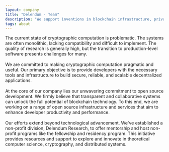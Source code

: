 ```yaml
---
layout: company
title: "Delendum - Team"
description: "We support inventions in blockchain infrastructure, private computing, and zero-knowledge proof applications"
tags: about
---
```


<div class="team text-black text-research-para">
The current state of cryptographic computation is problematic. The systems are often monolithic, lacking compatibility and difficult to implement. The quality of research is generally high, but the transition to production-level software presents challenges for many.
<br/><br/>
We are committed to making cryptographic computation pragmatic and useful. Our primary objective is to provide developers with the necessary tools and infrastructure to build secure, reliable, and scalable decentralized applications.
<br/><br/>
At the core of our company lies our unwavering commitment to open source development. We firmly believe that transparent and collaborative systems can unlock the full potential of blockchain technology. To this end, we are working on a range of open source infrastructure and services that aim to enhance developer productivity and performance.
<br/><br/>
Our efforts extend beyond technological advancement. We've established a non-profit division, Delendum Research, to offer mentorship and host non-profit programs like the fellowship and residency program. This initiative provides resources and support to explore and innovate in theoretical computer science, cryptography, and distributed systems.
</div>
